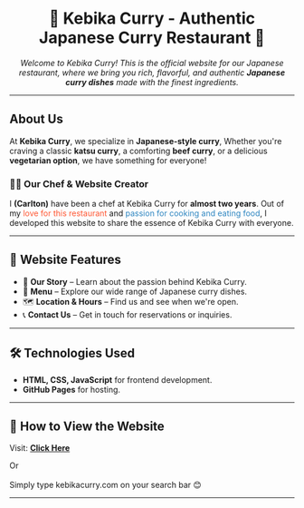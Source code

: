 <h1 align="center">🍛 Kebika Curry - Authentic Japanese Curry Restaurant 🍛</h1>

<p align="center">
  <i>Welcome to Kebika Curry! This is the official website for our Japanese restaurant, where we bring you rich, flavorful, and authentic <b>Japanese curry dishes</b> made with the finest ingredients.</i>
</p>

<hr>

<h2>About Us</h2>

<p>
  At <b>Kebika Curry</b>, we specialize in <b>Japanese-style curry</b>,
  Whether you're craving a classic <b>katsu curry</b>, a comforting <b>beef curry</b>, or a delicious <b>vegetarian option</b>, we have something for everyone!
</p>

<h3>👨‍🍳 Our Chef & Website Creator</h3

<p>
 I <b>(Carlton)</b> have been a chef at Kebika Curry for <b>almost two years</b>. Out of my 
  <span style=" color:#FF5733;">love for this restaurant</span> and <span style=" color:#2E86C1;">passion for cooking and eating food</span>, 
  I developed this website to share the essence of Kebika Curry with everyone.
</p>

<hr>

<h2>🌟 Website Features</h2>

<ul>
  <li>📖 <b>Our Story</b> – Learn about the passion behind Kebika Curry.</li>
  <li>🍛 <b>Menu</b> – Explore our wide range of Japanese curry dishes.</li>
  <li>🗺️ <b>Location & Hours</b> – Find us and see when we're open.</li>
  <li>📞 <b>Contact Us</b> – Get in touch for reservations or inquiries.</li>
</ul>

<hr>

<h2>🛠️ Technologies Used</h2>

<ul>
  <li><b>HTML, CSS, JavaScript</b> for frontend development.</li>
  <li><b>GitHub Pages</b> for hosting.</li>
</ul>

<hr>

<h2>🔗 How to View the Website</h2>

<p>
 Visit: <a href="kebikacurry.com"><b>Click Here</b></a> 
  
</p>
<p>
  Or <br><br>
  Simply type kebikacurry.com on your search bar 😊
</p>

<hr>

